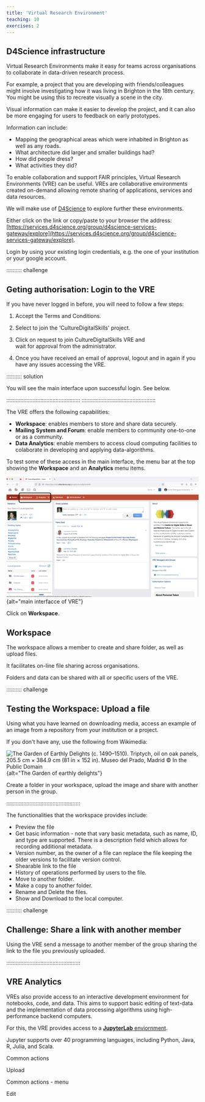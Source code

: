 ```yaml
---
title: 'Virtual Research Environment'
teaching: 10
exercises: 2
---
```


## D4Science infrastructure 

Virtual Research Environments make it easy for teams across
organisations to collaborate in data-driven research process.

For example, a project that you are developing with friends/colleagues
might involve investigating how it was living in Brighton 
in the 18th century. You might be using this to recreate
visually a scene in the city.

Visual information can make it easier to develop
the project, and it can also be more engaging
for users to feedback on
early prototypes. 

Information can include:

- Mapping the geographical areas which were inhabited in Brighton
as well as any roads.
- What architecture did larger and smaller buildings had?
- How did people dress?
- What activities they did?

To enable collaboration and support FAIR principles,
Virtual Research Environments (VRE) can be useful.
VREs are collaborative environments created 
on-demand allowing remote sharing of applications, 
services and data resources.

We will make use of [D4Science](https://services.d4science.org/group/culturedigitalskills)
to explore further these environments.

Either click on the link or copy/paste to your browser the address: [https://services.d4science.org/group/d4science-services-gateway/explore](https://services.d4science.org/group/d4science-services-gateway/explore). 

Login by 
using your existing login credentials, e.g. 
the one of your institution or your google account.

:::::::::: challenge

## Geting authorisation: Login to the VRE


If you have never logged in before, you will need to follow a few steps:

1. Accept the Terms and Conditions.

2. Select to join the 'CultureDigitalSkills' project. 

3. Click on request to join CultureDigitalSkills VRE and  
 wait for approval from the administrator.
 
4. Once you have received an email of approval, logout and in again 
if you have any issues accessing the VRE.

:::::::::: solution

You will see the main interface upon successful login.
See below.


::::::::::::::::::::::::::::::::::::::::::::::::
::::::::::::::::::::::::::::::::::::::::::::::::

The VRE offers the following capabilities:


- **Workspace**: enables members to store and share data securely.
- **Mailing System and Forum**: enable members to community
one-to-one or as a community.
- **Data Analytics**: enable members to access
cloud computing facilities to colaborate
in developing and applying data-algorithms.

To test some of these access in the main interface, the
menu bar at the top showing the **Workspace** and an **Analytics**
menu items.

![](fig/D4Science_maininterface.png){alt="main interfacce of VRE"}

Click on **Workspace**.

## Workspace 
The workspace allows a member to create and share folder, 
as well as upload files.

It facilitates on-line file sharing across organisations.

Folders and data can be shared with all or specific users of the VRE.

:::::::::: challenge

## Testing the Workspace: Upload a file

Using what you have learned on downloading media,
access an example of an image from a repository from 
your institution or a project.

If you don't have any, use the following from Wikimedia:

![[The Garden of Earthly Delights (c. 1490–1510). Triptych, oil on oak panels, 205.5 cm × 384.9 cm (81 in × 152 in). Museo del Prado, Madrid &copy; In the Public Domain](https://commons.m.wikimedia.org/wiki/File:The_Garden_of_earthly_delights.jpg)](https://upload.wikimedia.org/wikipedia/commons/thumb/9/96/The_Garden_of_earthly_delights.jpg/1024px-The_Garden_of_earthly_delights.jpg){alt="The Garden of earthly delights"}


Create a folder in your workspace, upload the image and share with another
person in the group.

::::::::::::::::::::::::::::::::::::::::::::::::


The functionalities that the workspace provides include:

- Preview the file
- Get basic information - note that vary basic metadata, such as name,
ID, and type are supported. There is a description field which allows
for recording additional metadata.
- Version number, as the owner of a file can replace the file keeping
the older versions to facilitate version control.
- Shearable link to the file
- History of operations performed by users to the file.
- Move to another folder.
- Make a copy to another folder.
- Rename and Delete the files.
- Show and Download to the local computer.

:::::::::: challenge

## Challenge: Share a link with another member

Using the VRE send a message to another member
of the group sharing the link to the file you previously uploaded.


::::::::::::::::::::::::::::::::::::::::::::::::


## VRE Analytics
VREs also provide access to 
an interactive development environment for notebooks, code, and data.
This aims to support basic editing of text-data and the implementation of 
data processing algorithms using high-performance backend computers.

For this, the VRE provides access to a [**JupyterLab** enviornment](https://jupyter.org/).

Jupyter supports over 40 programming languages, 
including Python, Java, R, Julia, and Scala. 




Common actions 

Upload

Common actions - menu

Edit
